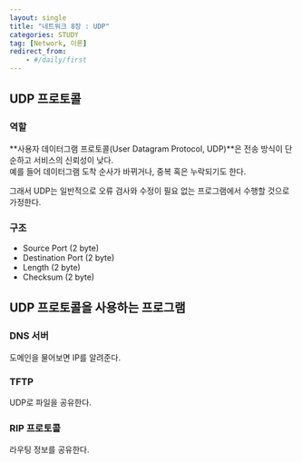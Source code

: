 ```yaml
---
layout: single
title: "네트워크 8장 : UDP"
categories: STUDY
tag: [Network, 이론]
redirect_from:
    - #/daily/first
---
```


## UDP 프로토콜
### 역할
**사용자 데이터그램 프로토콜(User Datagram Protocol, UDP)**은 전송 방식이 단순하고 서비스의 신뢰성이 낮다.  
예를 들어 데이터그램 도착 순사가 바뀌거나, 중복 혹은 누락되기도 한다.  

그래서 UDP는 일반적으로 오류 검사와 수정이 필요 없는 프로그램에서 수행할 것으로 가정한다.

### 구조
- Source Port (2 byte)
- Destination Port (2 byte)
- Length (2 byte)
- Checksum (2 byte)

## UDP 프로토콜을 사용하는 프로그램
### DNS 서버
도메인을 물어보면 IP를 알려준다.

### TFTP
UDP로 파일을 공유한다.

### RIP 프로토콜
라우팅 정보를 공유한다.